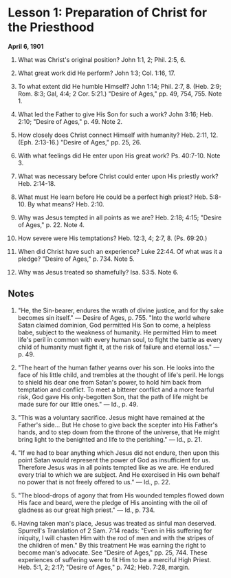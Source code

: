 # Lesson 1: Preparation of Christ for the Priesthood

**April 6, 1901**

1. What was Christ's original position? John 1:1, 2; Phil. 2:5, 6.

2. What great work did He perform? John 1:3; Col. 1:16, 17.

3. To what extent did He humble Himself? John 1:14; Phil. 2:7, 8. (Heb. 2:9; Rom. 8:3; Gal, 4:4; 2 Cor. 5:21.) "Desire of Ages," pp. 49, 754, 755. Note 1.

4. What led the Father to give His Son for such a work? John 3:16; Heb. 2:10; "Desire of Ages," p. 49. Note 2.

5. How closely does Christ connect Himself with humanity? Heb. 2:11, 12. (Eph. 2:13-16.) "Desire of Ages," pp. 25, 26.

6. With what feelings did He enter upon His great work? Ps. 40:7-10. Note 3.

7. What was necessary before Christ could enter upon His priestly work? Heb. 2:14-18.

8. What must He learn before He could be a perfect high priest? Heb. 5:8-10. By what means? Heb. 2:10.

9. Why was Jesus tempted in all points as we are? Heb. 2:18; 4:15; "Desire of Ages," p. 22. Note 4.

10. How severe were His temptations? Heb. 12:3, 4; 2:7, 8. (Ps. 69:20.)

11. When did Christ have such an experience? Luke 22:44. Of what was it a pledge? "Desire of Ages," p. 734. Note 5.

12. Why was Jesus treated so shamefully? Isa. 53:5. Note 6.

## Notes

1. "He, the Sin-bearer, endures the wrath of divine justice, and for thy sake becomes sin itself." — Desire of Ages, p. 755. "Into the world where Satan claimed dominion, God permitted His Son to come, a helpless babe, subject to the weakness of humanity. He permitted Him to meet life's peril in common with every human soul, to fight the battle as every child of humanity must fight it, at the risk of failure and eternal loss." — p. 49.

2. "The heart of the human father yearns over his son. He looks into the face of his little child, and trembles at the thought of life's peril. He longs to shield his dear one from Satan's power, to hold him back from temptation and conflict. To meet a bitterer conflict and a more fearful risk, God gave His only-begotten Son, that the path of life might be made sure for our little ones." — Id., p. 49.

3. "This was a voluntary sacrifice. Jesus might have remained at the Father's side... But He chose to give back the scepter into His Father's hands, and to step down from the throne of the universe, that He might bring light to the benighted and life to the perishing." — Id., p. 21.

4. "If we had to bear anything which Jesus did not endure, then upon this point Satan would represent the power of God as insufficient for us. Therefore Jesus was in all points tempted like as we are. He endured every trial to which we are subject. And He exercised in His own behalf no power that is not freely offered to us." — Id., p. 22.

5. "The blood-drops of agony that from His wounded temples flowed down His face and beard, were the pledge of His anointing with the oil of gladness as our great high priest." — Id., p. 734.

6. Having taken man's place, Jesus was treated as sinful man deserved. Spurrell's Translation of 2 Sam. 7:14 reads: "Even in His suffering for iniquity, I will chasten Him with the rod of men and with the stripes of the children of men." By this treatment He was earning the right to become man's advocate. See "Desire of Ages," pp. 25, 744. These experiences of suffering were to fit Him to be a merciful High Priest. Heb. 5:1, 2; 2:17; "Desire of Ages," p. 742; Heb. 7:28, margin.